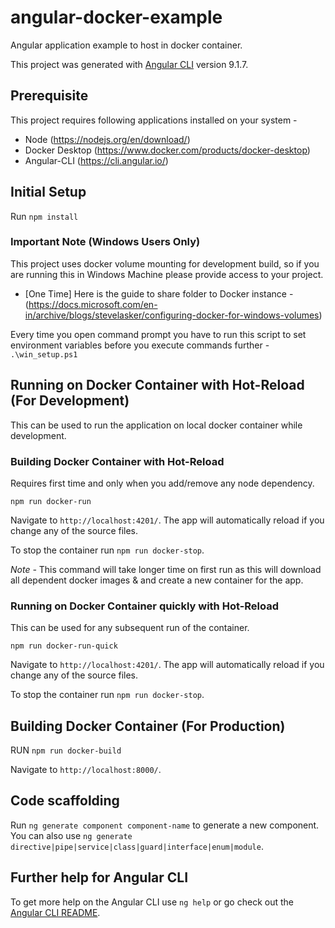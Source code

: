 # angular-docker-example
Angular application example to host in docker container.

This project was generated with [Angular CLI](https://github.com/angular/angular-cli) version 9.1.7.

## Prerequisite
This project requires following applications installed on your system -
- Node (https://nodejs.org/en/download/)
- Docker Desktop (https://www.docker.com/products/docker-desktop)
- Angular-CLI (https://cli.angular.io/)

## Initial Setup
Run `npm install`

### Important Note (Windows Users Only)
This project uses docker volume mounting for development build, so if you are running this in Windows Machine please provide access to your project.
- [One Time] Here is the guide to share folder to Docker instance - (https://docs.microsoft.com/en-in/archive/blogs/stevelasker/configuring-docker-for-windows-volumes)

Every time you open command prompt you have to run this script to set environment variables before you execute commands further -
`.\win_setup.ps1`

## Running on Docker Container with Hot-Reload (For Development)
This can be used to run the application on local docker container while development.

### Building Docker Container with Hot-Reload
Requires first time and only when you add/remove any node dependency.

`npm run docker-run`

Navigate to `http://localhost:4201/`. The app will automatically reload if you change any of the source files.

To stop the container run `npm run docker-stop`.

*Note -* This command will take longer time on first run as this will download all dependent docker images & and create a new container for the app.

### Running on Docker Container quickly with Hot-Reload
This can be used for any subsequent run of the container.

`npm run docker-run-quick`

Navigate to `http://localhost:4201/`. The app will automatically reload if you change any of the source files.

To stop the container run `npm run docker-stop`.

## Building Docker Container (For Production)

RUN `npm run docker-build`

Navigate to `http://localhost:8000/`.

## Code scaffolding

Run `ng generate component component-name` to generate a new component. You can also use `ng generate directive|pipe|service|class|guard|interface|enum|module`.

## Further help for Angular CLI

To get more help on the Angular CLI use `ng help` or go check out the [Angular CLI README](https://github.com/angular/angular-cli/blob/master/README.md).
